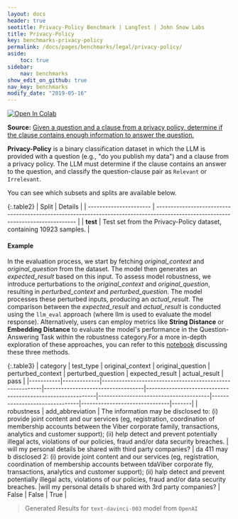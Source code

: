 ```yaml
---
layout: docs
header: true
seotitle: Privacy-Policy Benchmark | LangTest | John Snow Labs
title: Privacy-Policy
key: benchmarks-privacy-policy
permalink: /docs/pages/benchmarks/legal/privacy-policy/
aside:
    toc: true
sidebar:
    nav: benchmarks
show_edit_on_github: true
nav_key: benchmarks
modify_date: "2019-05-16"
---
```


[![Open In Colab](https://colab.research.google.com/assets/colab-badge.svg)](https://colab.research.google.com/github/JohnSnowLabs/langtest/blob/main/demo/tutorials/llm_notebooks/dataset-notebooks/LegalQA_Datasets.ipynb)

**Source:** [Given a question and a clause from a privacy policy, determine if the clause contains enough information to answer the question.](https://github.com/HazyResearch/legalbench/tree/main/tasks/privacy_policy_qa)

**Privacy-Policy** is a binary classification dataset in which the LLM is provided with a question (e.g., "do you publish my data") and a clause from a privacy policy. The LLM must determine if the clause contains an answer to the question, and classify the question-clause pair as `Relevant` or `Irrelevant`.

You can see which subsets and splits are available below.

{:.table2}
| Split                  | Details                                                                                                                          |
| ---------------------- | -------------------------------------------------------------------------------------------------------------------------------- |
| **test**     | Test set from the Privacy-Policy dataset, containing 10923 samples.                                             |

#### Example

In the evaluation process, we start by fetching *original_context* and *original_question* from the dataset. The model then generates an *expected_result* based on this input. To assess model robustness, we introduce perturbations to the *original_context* and *original_question*, resulting in *perturbed_context* and *perturbed_question*. The model processes these perturbed inputs, producing an *actual_result*. The comparison between the *expected_result* and *actual_result* is conducted using the `llm_eval` approach (where llm is used to evaluate the model response). Alternatively, users can employ metrics like **String Distance** or **Embedding Distance** to evaluate the model's performance in the Question-Answering Task within the robustness category.For a more in-depth exploration of these approaches, you can refer to this [notebook](https://colab.research.google.com/github/JohnSnowLabs/langtest/blob/main/demo/tutorials/misc/Evaluation_Metrics.ipynb) discussing these three methods.


{:.table3}
| category   | test_type    | original_context                                         | original_question                  | perturbed_context                                           | perturbed_question                     | expected_result                | actual_result                  | pass   |
|-----------|-------------|---------------------------------------------------------|-----------------------------------|------------------------------------------------------------|---------------------------------------|-------------------------------|-------------------------------|-------|
| robustness | add_abbreviation | The information may be disclosed to: (i) provide joint content and our services (eg, registration, coordination of membership accounts between the Viber corporate family, transactions, analytics and customer support); (ii) help detect and prevent potentially illegal acts, violations of our policies, fraud and/or data security breaches. | will my personal details be shared with third party companies? | da 411 may b disclosed 2: (i) provide joint content and our services (eg, registration, coordination of membership accounts between tdaViber corporate fly, transactions, analytics and customer support); (ii) halp detect and prevent potentially illegal acts, violations of our policies, fraud and/or data security breaches. |will my personal details b shared with 3rd party companies? | False | False  | True |


> Generated Results for `text-davinci-003` model from `OpenAI`

